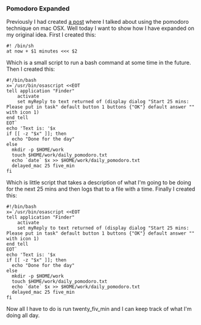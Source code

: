 ### Pomodoro Expanded
Previously I had created [a post](/2016/11/03/pomodoro-on-os-x) where I talked about using the pomodoro technique on mac OSX. 
Well today I want to show how I have expanded on my original idea.
First I created this:
```
#! /bin/sh
at now + $1 minutes <<< $2
```
Which is a small script to run a bash command at some time in the future.
Then I created this:
```
#!/bin/bash
x=`/usr/bin/osascript <<EOT
tell application "Finder"
    activate
    set myReply to text returned of (display dialog "Start 25 mins: Please put in task" default button 1 buttons {"OK"} default answer "" with icon 1)
end tell
EOT`
echo 'Text is: '$x
if [[ -z "$x" ]]; then
  echo "Done for the day"
else
  mkdir -p $HOME/work
  touch $HOME/work/daily_pomodoro.txt
  echo `date` $x >> $HOME/work/daily_pomodoro.txt
  delayed_mac 25 five_min
fi
```
Which is little script that takes a description of what I'm going to be doing for the next 25 mins and then logs that to a file with a time.
Finally I created this:
```
#!/bin/bash
x=`/usr/bin/osascript <<EOT
tell application "Finder"
    activate
    set myReply to text returned of (display dialog "Start 25 mins: Please put in task" default button 1 buttons {"OK"} default answer "" with icon 1)
end tell
EOT`
echo 'Text is: '$x
if [[ -z "$x" ]]; then
  echo "Done for the day"
else
  mkdir -p $HOME/work
  touch $HOME/work/daily_pomodoro.txt
  echo `date` $x >> $HOME/work/daily_pomodoro.txt
  delayed_mac 25 five_min
fi
``` 
Now all I have to do is run twenty_fiv_min and I can keep track of what I'm doing all day.
